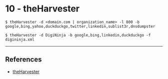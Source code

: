 # 10 - theHarvester

```
$ theHarvester -d <domain.com | organization_name> -l 800 -b google,bing,yahoo,duckduckgo,twitter,linkedin,sublist3r,dnsdumpster

$ theHarvester -d DigiNinja -b google,bing,linkedin,duckduckgo -f digininja.xml
```

---
## References

- [theHarvester](https://github.com/laramies/theHarvester)